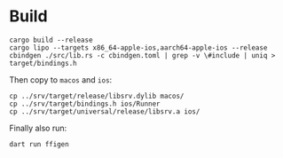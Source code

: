 # Build

```
cargo build --release
cargo lipo --targets x86_64-apple-ios,aarch64-apple-ios --release
cbindgen ./src/lib.rs -c cbindgen.toml | grep -v \#include | uniq > target/bindings.h
```

Then copy to `macos` and `ios`:
```
cp ../srv/target/release/libsrv.dylib macos/
cp ../srv/target/bindings.h ios/Runner
cp ../srv/target/universal/release/libsrv.a ios/
```

Finally also run:
```
dart run ffigen
```
